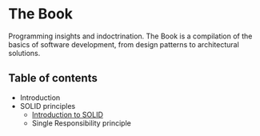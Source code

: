 # The Book
Programming insights and indoctrination. The Book is a compilation of the basics of software development, from design patterns to architectural solutions.

## Table of contents
- Introduction
- SOLID principles
  - [Introduction to SOLID](./SOLID%20principles/introduction.md)
  - Single Responsibility principle
